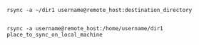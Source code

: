 
    rsync -a ~/dir1 username@remote_host:destination_directory


    rsync -a username@remote_host:/home/username/dir1 place_to_sync_on_local_machine
